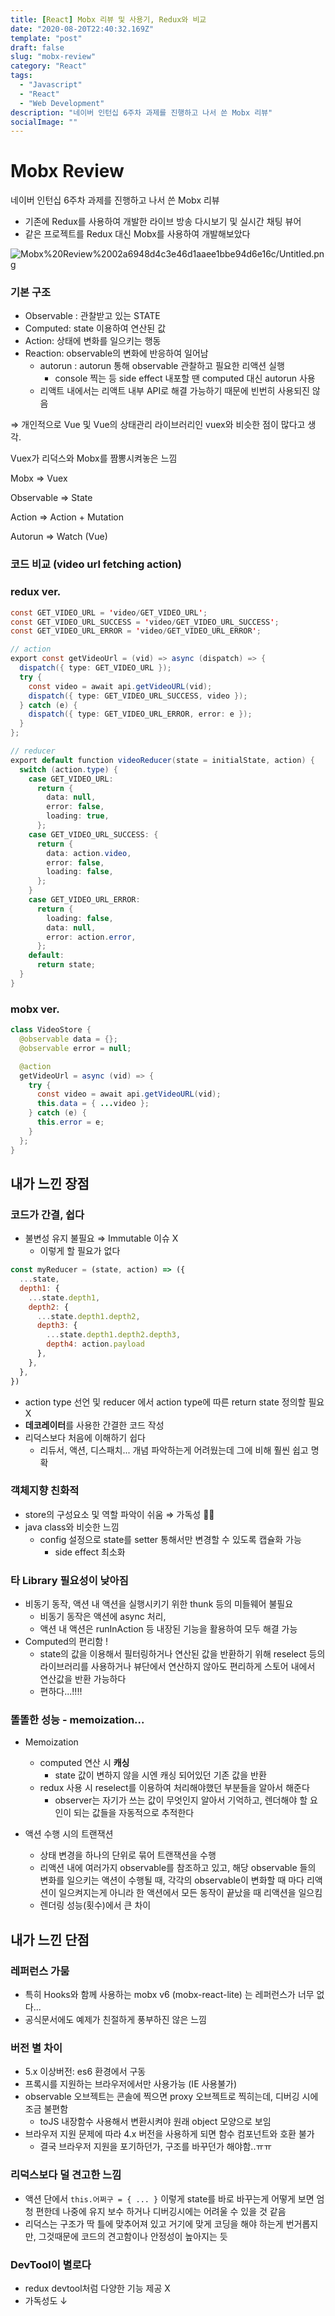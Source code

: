 ```yaml
---
title: [React] Mobx 리뷰 및 사용기, Redux와 비교
date: "2020-08-20T22:40:32.169Z"
template: "post"
draft: false
slug: "mobx-review"
category: "React"
tags:
  - "Javascript"
  - "React"
  - "Web Development"
description: "네이버 인턴십 6주차 과제를 진행하고 나서 쓴 Mobx 리뷰"
socialImage: ""
---
```

# Mobx Review

네이버 인턴십 6주차 과제를 진행하고 나서 쓴 Mobx 리뷰

- 기존에 Redux를 사용하여 개발한 라이브 방송 다시보기 및 실시간 채팅 뷰어
- 같은 프로젝트를 Redux 대신 Mobx를 사용하여 개발해보았다

![Mobx%20Review%2002a6948d4c3e46d1aaee1bbe94d6e16c/Untitled.png](Mobx%20Review%2002a6948d4c3e46d1aaee1bbe94d6e16c/Untitled.png)

### 기본 구조

- Observable : 관찰받고 있는 STATE
- Computed: state 이용하여 연산된 값
- Action: 상태에 변화를 일으키는 행동
- Reaction: observable의 변화에 반응하여 일어남
    - autorun : autorun 통해 observable 관찰하고 필요한 리액션 실행
        - console 찍는 등 side effect 내포할 땐 computed 대신 autorun 사용
    - 리액트 내에서는 리액트 내부 API로 해결 가능하기 때문에 빈번히 사용되진 않음

⇒ 개인적으로 Vue 및 Vue의 상태관리 라이브러리인 vuex와 비슷한 점이 많다고 생각.

Vuex가 리덕스와 Mobx를 짬뽕시켜놓은 느낌

Mobx ⇒ Vuex

Observable ⇒ State

Action ⇒ Action + Mutation 

Autorun ⇒ Watch (Vue)

### 코드 비교 (video url fetching action)

### redux ver.

```java
const GET_VIDEO_URL = 'video/GET_VIDEO_URL';
const GET_VIDEO_URL_SUCCESS = 'video/GET_VIDEO_URL_SUCCESS';
const GET_VIDEO_URL_ERROR = 'video/GET_VIDEO_URL_ERROR';

// action
export const getVideoUrl = (vid) => async (dispatch) => {
  dispatch({ type: GET_VIDEO_URL });
  try {
    const video = await api.getVideoURL(vid);
    dispatch({ type: GET_VIDEO_URL_SUCCESS, video });
  } catch (e) {
    dispatch({ type: GET_VIDEO_URL_ERROR, error: e });
  }
};

// reducer
export default function videoReducer(state = initialState, action) {
  switch (action.type) {
    case GET_VIDEO_URL:
      return {
        data: null,
        error: false,
        loading: true,
      };
    case GET_VIDEO_URL_SUCCESS: {
      return {
        data: action.video,
        error: false,
        loading: false,
      };
    }
    case GET_VIDEO_URL_ERROR:
      return {
        loading: false,
        data: null,
        error: action.error,
      };
    default:
      return state;
  }
}
```

### mobx ver.

```java
class VideoStore {
  @observable data = {};
  @observable error = null;

  @action
  getVideoUrl = async (vid) => {
    try {
      const video = await api.getVideoURL(vid);
      this.data = { ...video };
    } catch (e) {
      this.error = e;
    }
  };
}
```

## 내가 느낀 장점

### 코드가 간결, 쉽다

- 불변성 유지 불필요 ⇒ Immutable 이슈 X
    - 이렇게 할 필요가  없다

```jsx
const myReducer = (state, action) => ({
  ...state,
  depth1: {
    ...state.depth1,
    depth2: {
      ...state.depth1.depth2,
      depth3: {
        ...state.depth1.depth2.depth3,
        depth4: action.payload
      },
    },
  },
})
```

- action type 선언 및 reducer 에서 action type에 따른 return state 정의할 필요 X
- **데코레이터**를 사용한 간결한 코드 작성
- 리덕스보다 처음에 이해하기 쉽다
    - 리듀서, 액션, 디스패치... 개념 파악하는게 어려웠는데 그에 비해 훨씬 쉽고 명확

### 객체지향 친화적

- store의 구성요소 및 역할 파악이 쉬움 ⇒ 가독성  👍🏻
- java class와 비슷한 느낌
    - config 설정으로 state를 setter 통해서만 변경할 수 있도록 캡슐화 가능
        - side effect 최소화

### 타 Library 필요성이 낮아짐

- 비동기 동작, 액션 내 액션을 실행시키기 위한 thunk 등의 미들웨어 불필요
    - 비동기 동작은 액션에 async 처리,
    - 액션 내 액션은 runInAction 등 내장된 기능을 활용하여 모두 해결 가능
- Computed의 편리함 !
    - state의 값을 이용해서 필터링하거나 연산된 값을 반환하기 위해 reselect 등의 라이브러리를 사용하거나 뷰단에서 연산하지 않아도 편리하게 스토어 내에서 연산값을 반환 가능하다
    - 편하다...!!!!

### 똘똘한 성능 - memoization...

- Memoization
    - computed 연산 시 **캐싱**
        - state 값이 변하지 않을 시엔 캐싱 되어있던 기존 값을 반환
    - redux 사용 시 reselect를 이용하여 처리해야했던 부분들을 알아서 해준다
        - observer는 자기가 쓰는 값이 무엇인지 알아서 기억하고, 렌더해야 할 요인이 되는 값들을 자동적으로 추적한다

- 액션 수행 시의 트랜잭션
    - 상태 변경을 하나의 단위로 묶어 트랜잭션을 수행
    - 리액션 내에 여러가지 observable를 참조하고 있고, 해당 observable 들의 변화를 일으키는 액션이 수행될 때, 각각의 observable이 변화할 때 마다 리액션이 일으켜지는게 아니라 한 액션에서 모든 동작이 끝났을 때 리액션을 일으킴
    - 렌더링 성능(횟수)에서 큰 차이

## 내가 느낀 단점

### 레퍼런스 가뭄

- 특히 Hooks와 함께 사용하는 mobx v6 (mobx-react-lite) 는 레퍼런스가 너무 없다...
- 공식문서에도 예제가 친절하게 풍부하진 않은 느낌

### 버전 별 차이

- 5.x 이상버전: es6 환경에서 구동
- 프록시를 지원하는 브라우저에서만 사용가능 (IE 사용불가)
- observable 오브젝트는 콘솔에 찍으면 proxy 오브젝트로 찍히는데, 디버깅 시에 조금 불편함
    - toJS 내장함수 사용해서 변환시켜야 원래 object 모양으로 보임
- 브라우저 지원 문제에 따라 4.x 버전을 사용하게 되면 함수 컴포넌트와 호환 불가
    - 결국 브라우저 지원을 포기하던가, 구조를 바꾸던가 해야함..ㅠㅠ

### 리덕스보다 덜 견고한 느낌

- 액션 단에서 `this.어쩌구 = { ... }` 이렇게 state를 바로 바꾸는게 어떻게 보면 엄청 편한데 나중에 유지 보수 하거나 디버깅시에는 어려울 수 있을 것 같음
- 리덕스는 구조가 딱 틀에 맞추어져 있고 거기에 맞게 코딩을 해야 하는게 번거롭지만, 그것때문에 코드의 견고함이나 안정성이 높아지는 듯

### DevTool이 별로다

- redux devtool처럼 다양한 기능 제공 X
- 가독성도 ↓